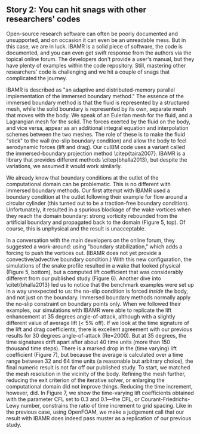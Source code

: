 ## Story 2: You can hit snags with other researchers' codes

Open-source research software can often be poorly documented and unsupported, and on occasion it can even be an unreadable mess. 
But in this case, we are in luck.
IBAMR is a solid piece of software, the code is documented, and you can even get swift response from the authors via the topical online forum. 
The developers don't provide a user's manual, but they have plenty of examples within the code repository. 
Still, mastering other researchers' code is challenging and we hit a couple of snags that complicated the journey. 

IBAMR is described as "an adaptive and distributed-memory parallel implementation of the immersed boundary method."
The essence of the immersed boundary method is that the fluid is represented by a structured mesh, while the solid boundary is represented by its own, separate mesh that moves with the body. 
We speak of an Eulerian mesh for the fluid, and a Lagrangian mesh for the solid. 
The forces exerted by the fluid on the body, and vice versa, appear as an additional integral equation and interpolation schemes between the two meshes. 
The role of these is to make the fluid "stick" to the wall (no-slip boundary condition) and allow the body to feel aerodynamic forces (lift and drag). 
Our cuIBM code uses a variant called the immersed-boundary projection method \citep{taira2007}.
IBAMR is a library that provides different methods \citep{bhalla2013}, but despite the variations, we assumed it would work similarly.

We already know that boundary conditions at the outlet of the computational domain can be problematic. 
This is no different with immersed boundary methods. 
Our first attempt with IBAMR used a boundary condition at the outlet following their example for flow around a circular cylinder (this turned out to be a traction-free boundary condition). 
Unfortunately, it resulted in a spurious blockage of the wake vortices when they reach the domain boundary: strong vorticity rebounded from the artificial boundary and propagated back to the domain (Figure 5, top). 
Of course, this is unphysical and the result is unacceptable. 

In a conversation with the main developers on the online forum, they suggested a work-around: using "boundary stabilization," which adds a forcing to push the vortices out.
(IBAMR does not yet provide a convective/advective boundary condition.) 
With this new configuration, the simulations of the snake profile resulted in a wake that looked physical (Figure 5, bottom), but a computed lift coefficient that was considerably different from our published study (Figure 6). 
Another dive into \citet{bhalla2013} led us to notice that the benchmark examples were set up in a way unexpected to us: 
the no-slip condition is forced _inside_ the body, and not just on the boundary. 
Immersed boundary methods normally apply the no-slip constraint on boundary points only. 
When we followed their examples, our simulations with IBAMR were able to replicate the lift enhancement at 35 degrees angle-of-attack, although with a slightly different value of average lift (< 5% off). 
If we look at the time signature of the lift and drag coefficients, there is excellent agreement with our previous results for 30 degrees angle-of-attack (Re=2000). 
But at 35 degrees, the time signatures drift apart after about 40 time units (more than 150 thousand time steps). 
There is a marked drop in the (time varying) lift coefficient (Figure 7), but because the average is calculated over a time range between 32 and 64 time units (a reasonable but arbitrary choice), the final numeric result is not far off our published study. 
To start, we matched the mesh resolution in the vicinity of the body. 
Refining the mesh further, reducing the exit criterion of the iterative solver, or enlarging the computational domain did not improve things.
Reducing the time increment, however, did. 
In Figure 7, we show the time-varying lift coefficients obtained with the parameter CFL set to 0.3 and 0.1—the CFL, or Courant-Friedrichs-Lewy number, constrains the ratio of time increment to grid spacing.
Like in the previous case, using OpenFOAM, we make a judgement call that our result with IBAMR does indeed pass muster as a replication of our previous study. 
